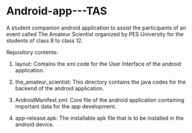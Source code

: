 # Android-app---TAS
A student companion android application to assist the participants of an event called The Amateur Scientist organized by PES University for the students of class 8 to class 12.

Repository contents:

1. layout: Contains the xml code for the User Interface of the android application.

2. the_amateur_scientist: This directory contains the java codes for the backend of the android application.

3. AndroidManifest.xml: Core file of the android application containing important data for the app development.

4. app-release.apk: The installable apk file that is to be installed in the android device.
